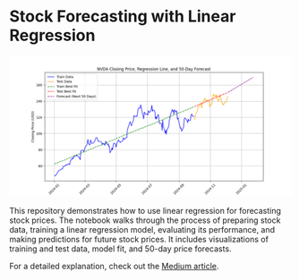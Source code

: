 # Stock Forecasting with Linear Regression

![Cover Image](https://github.com/Brianhulela/linear_regression_stock_forecasting/blob/master/NVDA_forecast.png)

This repository demonstrates how to use linear regression for forecasting stock prices. The notebook walks through the process of preparing stock data, training a linear regression model, evaluating its performance, and making predictions for future stock prices. It includes visualizations of training and test data, model fit, and 50-day price forecasts.

For a detailed explanation, check out the [Medium article](https://hulela.co.za/stock-price-forecasting-linear-regression-b73bf92d2da4).
